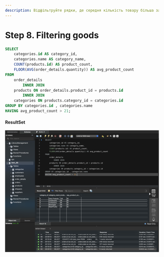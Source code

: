 ```yaml
---
description: Відфільтруйте рядки, де середня кількість товару більша за 21.
---
```


# Step 8. Filtering goods

```sql
SELECT 
    categories.id AS category_id,
    categories.name AS category_name,
    COUNT(products.id) AS product_count,
    FLOOR(AVG(order_details.quantity)) AS avg_product_count
FROM
    order_details
        INNER JOIN
    products ON order_details.product_id = products.id
        INNER JOIN
    categories ON products.category_id = categories.id
GROUP BY categories.id , categories.name
HAVING avg_product_count > 21;
```

#### ResultSet
![Resultset](img/p4_5.png)

